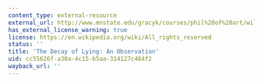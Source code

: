 ```yaml
---
content_type: external-resource
external_url: http://www.mnstate.edu/gracyk/courses/phil%20of%20art/wildetext.htm
has_external_license_warning: true
license: https://en.wikipedia.org/wiki/All_rights_reserved
status: ''
title: 'The Decay of Lying: An Observation'
uid: cc55626f-a30a-4c15-b5aa-314127c464f2
wayback_url: ''
---
```

